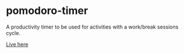 # pomodoro-timer
A productivity timer to be used for activities with a work/break sessions cycle.

[Live here](https://velenir.github.io/pomodoro-timer/)
